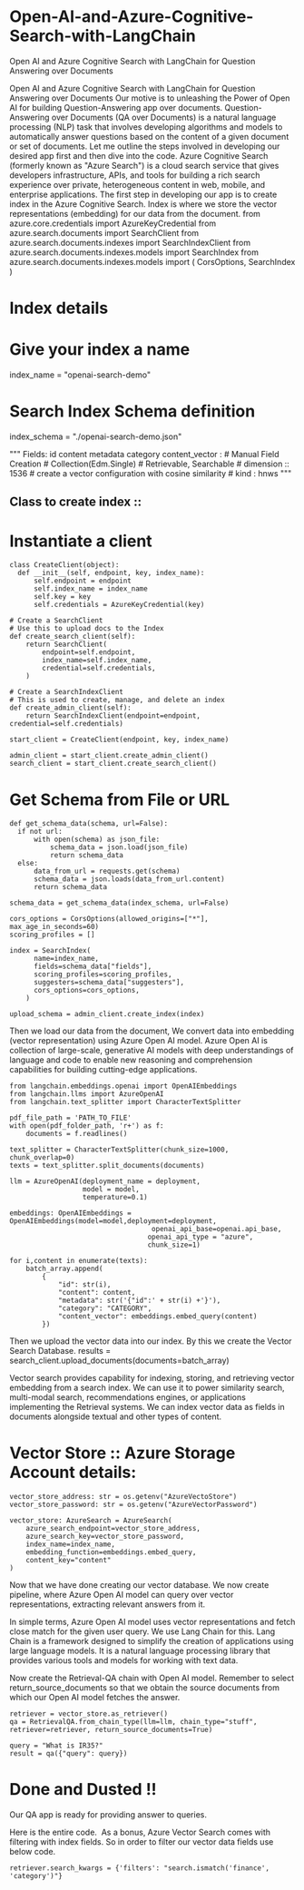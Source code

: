 # Open-AI-and-Azure-Cognitive-Search-with-LangChain
Open AI and Azure Cognitive Search with LangChain for Question Answering over Documents

Open AI and Azure Cognitive Search with LangChain for Question Answering over Documents
Our motive is to unleashing the Power of Open AI for building Question-Answering app over documents.
Question-Answering over Documents (QA over Documents) is a natural language processing (NLP) task that involves developing algorithms and models to automatically answer questions based on the content of a given document or set of documents.
Let me outline the steps involved in developing our desired app first and then dive into the code.
Azure Cognitive Search (formerly known as "Azure Search") is a cloud search service that gives developers infrastructure, APIs, and tools for building a rich search experience over private, heterogeneous content in web, mobile, and enterprise applications.
The first step in developing our app is to create index in the Azure Cognitive Search. Index is where we store the vector representations (embedding) for our data from the document.
from azure.core.credentials import AzureKeyCredential
from azure.search.documents import SearchClient
from azure.search.documents.indexes import SearchIndexClient
from azure.search.documents.indexes.models import SearchIndex
from azure.search.documents.indexes.models import (
    CorsOptions,
    SearchIndex
)

# Index details
# Give your index a name
index_name = "openai-search-demo"

# Search Index Schema definition
index_schema = "./openai-search-demo.json"

"""
Fields: 
    id
    content
    metadata
    category 
    content_vector : 
        # Manual Field Creation 
        # Collection(Edm.Single)
        # Retrievable, Searchable
        # dimension :: 1536
        # create a vector configuration with cosine similarity
        # kind : hnws
"""

## Class to create index ::
# Instantiate a client

    class CreateClient(object):
      def __init__(self, endpoint, key, index_name):
          self.endpoint = endpoint
          self.index_name = index_name
          self.key = key
          self.credentials = AzureKeyCredential(key)

    # Create a SearchClient
    # Use this to upload docs to the Index
    def create_search_client(self):
        return SearchClient(
            endpoint=self.endpoint,
            index_name=self.index_name,
            credential=self.credentials,
        )

    # Create a SearchIndexClient
    # This is used to create, manage, and delete an index
    def create_admin_client(self):
        return SearchIndexClient(endpoint=endpoint, credential=self.credentials)

    start_client = CreateClient(endpoint, key, index_name)
    
    admin_client = start_client.create_admin_client()
    search_client = start_client.create_search_client()

# Get Schema from File or URL
    def get_schema_data(schema, url=False):
      if not url:
          with open(schema) as json_file:
              schema_data = json.load(json_file)
              return schema_data
      else:
          data_from_url = requests.get(schema)
          schema_data = json.loads(data_from_url.content)
          return schema_data
  
    schema_data = get_schema_data(index_schema, url=False)
  
    cors_options = CorsOptions(allowed_origins=["*"], max_age_in_seconds=60)
    scoring_profiles = []
  
    index = SearchIndex(
          name=index_name,
          fields=schema_data["fields"],
          scoring_profiles=scoring_profiles,
          suggesters=schema_data["suggesters"],
          cors_options=cors_options,
        )
  
    upload_schema = admin_client.create_index(index)

Then we load our data from the document, We convert data into embedding (vector representation) using Azure Open AI model.
Azure Open AI is collection of large-scale, generative AI models with deep understandings of language and code to enable new reasoning and comprehension capabilities for building cutting-edge applications.

    from langchain.embeddings.openai import OpenAIEmbeddings
    from langchain.llms import AzureOpenAI
    from langchain.text_splitter import CharacterTextSplitter
    
    pdf_file_path = 'PATH_TO_FILE'
    with open(pdf_folder_path, 'r+') as f:
        documents = f.readlines()
    
    text_splitter = CharacterTextSplitter(chunk_size=1000, chunk_overlap=0)
    texts = text_splitter.split_documents(documents)
    
    llm = AzureOpenAI(deployment_name = deployment, 
                      model = model,
                      temperature=0.1)
    
    embeddings: OpenAIEmbeddings = OpenAIEmbeddings(model=model,deployment=deployment,
                                       openai_api_base=openai.api_base,
                                      openai_api_type = "azure",
                                      chunk_size=1)
    
    for i,content in enumerate(texts):
        batch_array.append(
            {
                "id": str(i),
                "content": content,
                "metadata": str('{"id":' + str(i) +'}'),
                "category": "CATEGORY",
                "content_vector": embeddings.embed_query(content)
            })
            
Then we upload the vector data into our index. By this we create the Vector Search Database.
    results = search_client.upload_documents(documents=batch_array)

Vector search provides capability for indexing, storing, and retrieving vector embedding from a search index. We can use it to power similarity search, multi-modal search, recommendations engines, or applications implementing the Retrieval systems.
We can index vector data as fields in documents alongside textual and other types of content.

# Vector Store :: Azure Storage Account details:
    vector_store_address: str = os.getenv("AzureVectoStore")
    vector_store_password: str = os.getenv("AzureVectorPassword")
    
    vector_store: AzureSearch = AzureSearch(
        azure_search_endpoint=vector_store_address,
        azure_search_key=vector_store_password,
        index_name=index_name,
        embedding_function=embeddings.embed_query,
        content_key="content"
    )

Now that we have done creating our vector database. We now create pipeline, where Azure Open AI model can query over vector representations, extracting relevant answers from it.

In simple terms, Azure Open AI model uses vector representations and fetch close match for the given user query.
We use Lang Chain for this. Lang Chain is a framework designed to simplify the creation of applications using large language models. It is a natural language processing library that provides various tools and models for working with text data.

Now create the Retrieval-QA chain with Open AI model. Remember to select return_source_documents so that we obtain the source documents from which our Open AI model fetches the answer.

    retriever = vector_store.as_retriever()
    qa = RetrievalQA.from_chain_type(llm=llm, chain_type="stuff", retriever=retriever, return_source_documents=True)

    query = "What is IR35?"
    result = qa({"query": query})

# Done and Dusted !!
Our QA app is ready for providing answer to queries.

Here is the entire code. 
As a bonus, Azure Vector Search comes with filtering with index fields. So in order to filter our vector data fields use below code. 

    retriever.search_kwargs = {'filters': "search.ismatch('finance', 'category')"}

